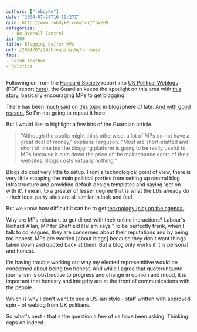 ```yaml
---
authors: ["robdyke"]
date: "2004-07-29T16:19:27Z"
guid: http://www.robdyke.com/noc/?p=269
categories:
  - No Overall Control
id: 269
title: Blogging by/for MPs
url: /2004/07/29/blogging-byfor-mps/
tags:
- Sarah Teather
- Politics
---
```

Following on from the [Hansard Society](http://www.hansardsociety.org.uk/) report into [UK Political Weblogs](http://www.hansardsociety.org.uk/node/view/189) (PDF report [here](http://www.hansardsociety.org.uk/assets/Final_Blog_Report_.pdf)), the Guardian keeps the spotlight on this area with [this story](http://politics.guardian.co.uk/egovernment/story/0,12767,1271096,00.html), basically encouraging MPs to get blogging.

There has been [much said](http://www.voxpolitics.com/weblog/archives/000468.html#000468) on [this topic](http://greenwichtimes.blogspot.com/2004/07/development-of-mps-websites-since-1994.html) in blogsphere of late. [And with good reason.](http://www.bloggerheads.com/politicians.asp) So I'm not going to repeat it here.

But I would like to highlight a few bits of the Guardian article.

> "Although the public might think otherwise, a lot of MPs do not have a great deal of money," explains Ferguson. "Most are short-staffed and short of time but the blogging platform is going to be really useful to MPs because it cuts down the price of the maintenance costs of their websites. Blogs costs virtually nothing."

Blogs do cost very little to setup. From a technological point of view, there is very little stopping the main political parties from setting up central blog infrastructure and providing default design templates and saying 'get on with it'. I mean, to a greater of lesser degree that is what the LDs already do - their local party sites are all similar in look and feel.

But we know how difficult it can be to get [tecknology (sic) on the agenda.](http://www.bloggerheads.com/can_weblogs/tony_blair.asp)

Why are MPs reluctant to get direct with their online ineractions? Labour's Richard Allan, MP for Sheffield Hallam says "To be perfectly frank, when I talk to colleagues, they are concerned about their reputations and by being too honest. MPs are worried [about blogs] because they don't want things taken down and quoted back at them. But a blog only works if it is personal and honest.

I'm having trouble working out why my elected representitive would be concerned about being too honest. And while I agree that quote/unquote journalism is obstructive to progress and change in opinion and mood, it is important that honesty and integrity are at the front of communications with the people.

Which is why I don't want to see a US-ian style - staff written with approved spin - of weblog from UK politians.

So what's next - that's the question a few of us have been asking. Thinking caps on indeed.
